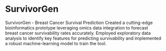 # SurvivorGen
SurvivorGen - Breast Cancer Survival Prediction
Created a cutting-edge bioinformatics prototype leveraging omics data integration to forecast breast cancer survivability rates accurately.
Employed exploratory data analysis to identify key features for predicting survivability and implemented a robust machine-learning model to train the tool.
